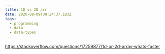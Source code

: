 ```yaml
---
title: 1D vs 2D arr
date: 2020-08-09T08:24:37.183Z
tags:
  - programming
  - data
  - data-types
---
```

https://stackoverflow.com/questions/17259877/1d-or-2d-array-whats-faster